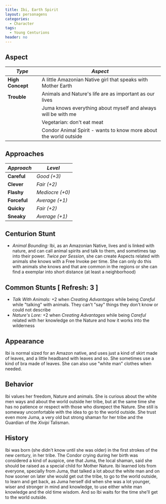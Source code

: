```yaml
---
title: Ibi, Earth Spirit
layout: personagens
categories:
  - Character
tags:
  - Young Centurions
header: no
---
```


## Aspect

| ***Type***       | ***Aspect***                                                            |
|------------------|-------------------------------------------------------------------------|
| __High Concept__ |  A little Amazonian Native girl that speaks with Mother Earth           |
| __Trouble__      |  Animals and Nature's life are as important as our lives                |
|                  | Juma knows everything about myself and always will be with me           |
|                  | Vegetarian: don't eat meat                                              |
|                  | Condor Animal Spirit - wants to know more about the world outside       |

## Approaches

| ***Approach***  | ***Level***     |
|-----------------|-----------------|
| __Careful__     | _Good (+3)_     |
| __Clever__      | _Fair (+2)_ |
| __Flashy__      | _Mediocre (+0)_ |
| __Forceful__    | _Average (+1)_  |
| __Quicky__      | _Fair (+2)_ |
| __Sneaky__      | _Average (+1)_  |

## Centurion Stunt

+ _Animal Bounding:_ Ibi, as an Amazonian Native, lives and is linked with nature, and can call animal spirits and talk to them, and sometimes tap into their power. _Twice per Session_, she can create Aspects related with animals she knows with a Free Invoke per time. She can only do this with animals she knows and that are common in the regions or she can find a exemplar into short distance (at least a neighborhood)

## Common Stunts [ Refresh: 3 ]

+ _Talk With Animals:_ +2 when _Creating Advantages_ while being _Careful_ while "talking" with animals. They can't "say" things they don't know or could not describe
+ _Nature's Lore:_ +2 when _Creating Advantages_ while being _Careful_ related with her knowledge on the Nature and how it works into the wilderness

## Appearance

Ibi is normal sized for an Amazon native, and uses just a kind of skirt made of leaves, and a little headband with leaves and so. She sometimes use a kind of bra made of leaves. She can also use "white man" clothes when needed.

## Behavior

Ibi values her freedom, Nature and animals. She is curious about the white men ways and about the world outside her tribe, but at the same time she has no patience or respect with those who disrepect the Nature. She still is someway unconfortable with the idea to go to the world outside. She trust even more Juma, a very old but strong shaman for her tribe and the Guardian of the _Xivipi_ Talisman.

## History 

Ibi was born (she didn't know until she was older) in the first strokes of the new century, in her tribe. The Condor crying during her birth was considered a kind of auspice, one that Juma, the local shaman, said she should be raised as a special child for Mother Nature. Ibi learned lots from everyone, specially from Juma, that talked a lot about the white man and on how sooner on later she would get out the tribe, to go to the world outside, to learn and get back, as Juma herself did when she was a lot younger, wiser and stronger in mind and knowledge, to use either white man knowledge and the old time wisdom. And so Ibi waits for the time she'll get to the world outside.
